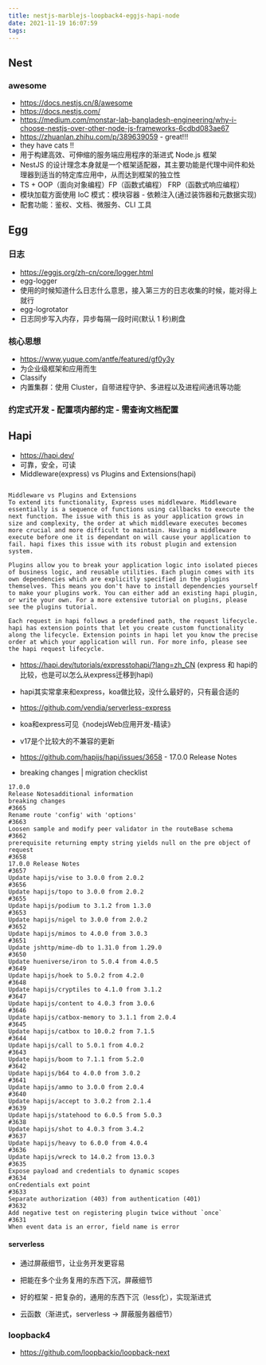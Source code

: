 ```yaml
---
title: nestjs-marblejs-loopback4-eggjs-hapi-node
date: 2021-11-19 16:07:59
tags:
---
```

## Nest
### awesome
- https://docs.nestjs.cn/8/awesome
- https://docs.nestjs.com/
- https://medium.com/monstar-lab-bangladesh-engineering/why-i-choose-nestjs-over-other-node-js-frameworks-6cdbd083ae67
- https://zhuanlan.zhihu.com/p/389639059 - great!!!
- they have cats !!
- 用于构建高效、可伸缩的服务端应用程序的渐进式 Node.js 框架
- NestJS 的设计理念本身就是一个框架适配器，其主要功能是代理中间件和处理器到适当的特定库应用中，从而达到框架的独立性
- TS  +  OOP（面向对象编程）FP（函数式编程） FRP（函数式响应编程）
- 模块加载方面使用 IoC 模式：模块容器 - 依赖注入(通过装饰器和元数据实现)
- 配套功能：鉴权、文档、微服务、CLI 工具

## Egg

### 日志
- https://eggjs.org/zh-cn/core/logger.html
- egg-logger
- 使用的时候知道什么日志什么意思，接入第三方的日志收集的时候，能对得上就行
- egg-logrotator
- 日志同步写入内存，异步每隔一段时间(默认 1 秒)刷盘
### 核心思想
- https://www.yuque.com/antfe/featured/gf0y3y
- 为企业级框架和应用而生
- Classify
- 内置集群：使用 Cluster，自带进程守护、多进程以及进程间通讯等功能

### 约定式开发 - 配置项内部约定 - 需查询文档配置



## Hapi
- https://hapi.dev/
- 可靠，安全，可读
- Middleware(express) vs Plugins and Extensions(hapi)
```

Middleware vs Plugins and Extensions
To extend its functionality, Express uses middleware. Middleware essentially is a sequence of functions using callbacks to execute the next function. The issue with this is as your application grows in size and complexity, the order at which middleware executes becomes more crucial and more difficult to maintain. Having a middleware execute before one it is dependant on will cause your application to fail. hapi fixes this issue with its robust plugin and extension system.

Plugins allow you to break your application logic into isolated pieces of business logic, and reusable utilities. Each plugin comes with its own dependencies which are explicitly specified in the plugins themselves. This means you don't have to install dependencies yourself to make your plugins work. You can either add an existing hapi plugin, or write your own. For a more extensive tutorial on plugins, please see the plugins tutorial.

Each request in hapi follows a predefined path, the request lifecycle. hapi has extension points that let you create custom functionality along the lifecycle. Extension points in hapi let you know the precise order at which your application will run. For more info, please see the hapi request lifecycle.
```
- https://hapi.dev/tutorials/expresstohapi/?lang=zh_CN  (express 和 hapi的比较，也是可以怎么从express迁移到hapi)
- hapi其实常拿来和express，koa做比较，没什么最好的，只有最合适的
- https://github.com/vendia/serverless-express
- koa和express可见《nodejsWeb应用开发-精读》

- v17是个比较大的不兼容的更新
- https://github.com/hapijs/hapi/issues/3658  - 17.0.0 Release Notes
- breaking changes | migration checklist
```
17.0.0
Release Notesadditional information
breaking changes
#3665
Rename route 'config' with 'options'
#3663
Loosen sample and modify peer validator in the routeBase schema
#3662
prerequisite returning empty string yields null on the pre object of request
#3658
17.0.0 Release Notes
#3657
Update hapijs/vise to 3.0.0 from 2.0.2
#3656
Update hapijs/topo to 3.0.0 from 2.0.2
#3655
Update hapijs/podium to 3.1.2 from 1.3.0
#3653
Update hapijs/nigel to 3.0.0 from 2.0.2
#3652
Update hapijs/mimos to 4.0.0 from 3.0.3
#3651
Update jshttp/mime-db to 1.31.0 from 1.29.0
#3650
Update hueniverse/iron to 5.0.4 from 4.0.5
#3649
Update hapijs/hoek to 5.0.2 from 4.2.0
#3648
Update hapijs/cryptiles to 4.1.0 from 3.1.2
#3647
Update hapijs/content to 4.0.3 from 3.0.6
#3646
Update hapijs/catbox-memory to 3.1.1 from 2.0.4
#3645
Update hapijs/catbox to 10.0.2 from 7.1.5
#3644
Update hapijs/call to 5.0.1 from 4.0.2
#3643
Update hapijs/boom to 7.1.1 from 5.2.0
#3642
Update hapijs/b64 to 4.0.0 from 3.0.2
#3641
Update hapijs/ammo to 3.0.0 from 2.0.4
#3640
Update hapijs/accept to 3.0.2 from 2.1.4
#3639
Update hapijs/statehood to 6.0.5 from 5.0.3
#3638
Update hapijs/shot to 4.0.3 from 3.4.2
#3637
Update hapijs/heavy to 6.0.0 from 4.0.4
#3636
Update hapijs/wreck to 14.0.2 from 13.0.3
#3635
Expose payload and credentials to dynamic scopes
#3634
onCredentials ext point
#3633
Separate authorization (403) from authentication (401)
#3632
Add negative test on registering plugin twice without `once`
#3631
When event data is an error, field name is error
```

#### serverless
- 通过屏蔽细节，让业务开发更容易
- 把能在多个业务复用的东西下沉，屏蔽细节
- 好的框架 - 把复杂的，通用的东西下沉（less化），实现渐进式

- 云函数（渐进式，serverless -> 屏蔽服务器细节）

### loopback4
- https://github.com/loopbackio/loopback-next